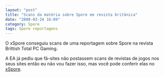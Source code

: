 ```yaml
---
layout: "post"
title: "Scans da matéria sobre Spore em revista britânica"
date: "2008-03-24 16:09"
category: Spore
tags: Spore reportagens
---
```


O xSpore conseguiu scans de uma reportagem sobre Spore na revista Brittish Total PC Gaming.

A EA já pediu que fã-sites não postassem scans de revistas de jogos nos seus sites então eu não vou fazer isso, mas você pode conferir elas no [xSpore](http://www.xspore.com/news/407_magazine_scans.html).
